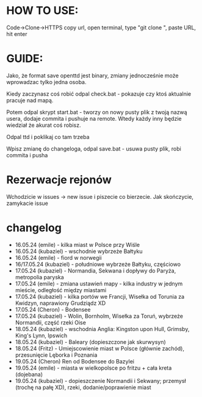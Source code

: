 # HOW TO USE:
Code->Clone->HTTPS copy url, open terminal, type "git clone ", paste URL, hit enter

# GUIDE:

Jako, że format save openttd jest binary, zmiany jednocześnie może wprowadzac tylko jedna osoba. 

Kiedy zaczynasz coś robić odpal check.bat - pokazuje czy ktoś aktualnie pracuje nad mapą.

Potem odpal skrypt start.bat - tworzy on nowy pusty plik z twoją nazwą usera, dodaje commita i pushuje na remote. Wtedy każdy inny będzie wiedział że akurat coś robisz.

Odpal ttd i poklikaj co tam trzeba

Wpisz zmianę do changeloga, odpal save.bat - usuwa pusty plik, robi commita i pusha

# Rezerwacje rejonów
Wchodzicie w issues -> new issue i piszecie co bierzecie. Jak skończycie, zamykacie issue


# changelog

- 16.05.24 (emile) - kilka miast w Polsce przy Wiśle
- 16.05.24 (kubaziel) - wschodnie wybrzeże Bałtyku
- 16.05.24 (emile) - fiord w norwegii
- 16/17.05.24 (kubaziel) - południowe wybrzeże Bałtyku, częściowo
- 17.05.24 (kubaziel) - Normandia, Sekwana i dopływy do Paryża, metropolia paryska
- 17.05.24 (emile) - zmiana ustawień mapy - kilka industry w jednym mieście, odległość między miastami
- 17.05.24 (kubaziel) - kilka portów we Francji, Wisełka od Torunia za Kwidzyn, naprawiony Grudziądz XD
- 17.05.24 (Cheron) - Bodensee
- 17.05.24 (kubaziel) - Wolin, Bornholm, Wisełka za Toruń, wybrzeże Normandii, część rzeki Oise
- 18.05.24 (kubaziel) - wschodnia Anglia: Kingston upon Hull, Grimsby, King's Lynn, Ipswich
- 18.05.24 (kubaziel) - Baleary (dopieszczone jak skurwysyn)
- 18.05.24 (Fritz) - Umiejscowienie miast w Polsce (głównie zachód), przesunięcie Lęborka i Poznania
- 19.05.24 (Cheron) Ren od Bodensee do Bazylei
- 19.05.24 (emile) - miasta w wielkopolsce po fritzu + cała kreta (dojebana)
- 19.05.24 (kubaziel) - dopieszczenie Normandii i Sekwany; przemysł (trochę na pałę XD), rzeki, dodanie/poprawienie miast
